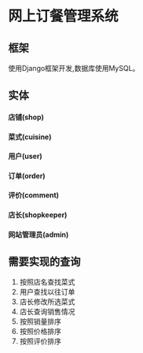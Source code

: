 网上订餐管理系统
===
## 框架
使用Django框架开发,数据库使用MySQL。

## 实体

#### 店铺(shop) ####
#### 菜式(cuisine) ####
#### 用户(user) ####
#### 订单(order) ####
#### 评价(comment) ####
#### 店长(shopkeeper) ####
#### 网站管理员(admin) ####

## 需要实现的查询
1. 按照店名查找菜式
2. 用户查找以往订单
3. 店长修改所选菜式
4. 店长查询销售情况
5. 按照销量排序
6. 按照价格排序
7. 按照评价排序
